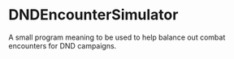 # DNDEncounterSimulator
A small program meaning to be used to help balance out combat encounters for DND campaigns.

